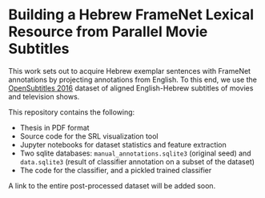 # Building a Hebrew FrameNet Lexical Resource from Parallel Movie Subtitles

This work sets out to acquire Hebrew exemplar sentences with FrameNet annotations by projecting annotations from English. To this end, we use the [OpenSubtitles 2016](http://opus.nlpl.eu/OpenSubtitles2016.php) dataset of aligned English-Hebrew subtitles of movies and television shows.

This repository contains the following:

* Thesis in PDF format
* Source code for the SRL visualization tool
* Jupyter notebooks for dataset statistics and feature extraction
* Two sqlite databases: `manual_annotations.sqlite3` (original seed) and `data.sqlite3` (result of classifier annotation on a subset of the dataset)
* The code for the classifier, and a pickled trained classifier

A link to the entire post-processed dataset will be added soon.
